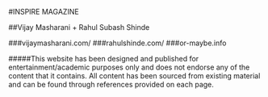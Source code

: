 #INSPIRE MAGAZINE

##Vijay Masharani + Rahul Subash Shinde

###vijaymasharani.com/
###rahulshinde.com/
###or-maybe.info

#####This website has been designed and published for entertainment/academic purposes only and does not endorse any of the content that it contains. All content has been sourced from existing material and can be found through references provided on each page.